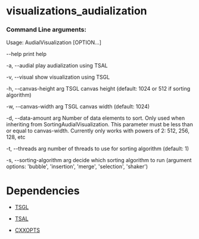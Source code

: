 # **visualizations_audialization**

### **Command Line arguments:**
Usage: AudialVisualization [OPTION...]

--help                       print help

-a, --audial                 play audialization using TSAL

-v, --visual                 show visualization using TSGL

-h, --canvas-height arg      TSGL canvas height (default: 1024 or 512 if sorting algorithm)

-w, --canvas-width arg       TSGL canvas width (default: 1024)

-d, --data-amount arg        Number of data elements to sort. Only used when inheriting from SortingAudialVisualization. This            parameter must be less than or equal to canvas-width. Currently only works with powers of 2: 512, 256, 128, etc

-t, --threads arg            number of threads to use for sorting algorithm (default: 1)

-s, --sorting-algorithm arg  decide which sorting algorithm to run (argument options: 'bubble', 'insertion', 'merge', 'selection', 'shaker')


# **Dependencies**
- [TSGL](https://github.com/Calvin-CS/TSGL)

- [TSAL](https://github.com/Calvin-CS/TSAL)

- [CXXOPTS](https://github.com/jarro2783/cxxopts)
